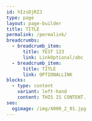 ```yaml
---
id: hIzsDjRZJ
type: page
layout: page-builder
title: TITLE
permalink: /permalink/
breadcrumbs:
  - breadcrumb_item:
      title: TEST 123
      link: LinkOptional/abc
  - breadcrumb_item:
      title: TITLE
      link: OPTIONALLINK
blocks:
  - type: content
    variant: left-hand
    content: T﻿HIS IS CONTENT.
seo:
  ogimage: /img/4000_2_01.jpg
---
```

